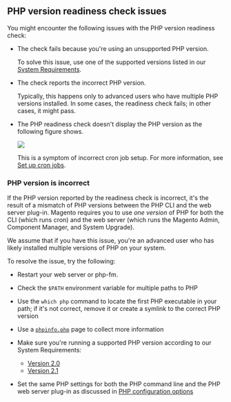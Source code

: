 <div markdown="1">

## PHP version readiness check issues
You might encounter the following issues with the PHP version readiness check:

*	The check fails because you're using an unsupported PHP version.

	To solve this issue, use one of the supported versions listed in our [System Requirements]({{page.baseurl}}install-gde/system-requirements.html).

*	The check reports the incorrect PHP version.

	Typically, this happens only to advanced users who have multiple PHP versions installed. In some cases, the readiness check fails; in other cases, it might pass.

*	The PHP readiness check doesn't display the PHP version as the following figure shows.

	<img src="{{ site.baseurl }}common/images/upgr-tshoot-no-cron.png">

	This is a symptom of incorrect cron job setup. For more information, see [Set up cron jobs]({{page.baseurl}}install-gde/install/post-install-config.html#post-install-cron).

### PHP version is incorrect
If the PHP version reported by the readiness check is incorrect, it's the result of a mismatch of PHP versions between the PHP CLI and the web server plug-in. Magento requires you to use *one version* of PHP for both the CLI (which runs cron) and the web server (which runs the Magento Admin, Component Manager, and System Upgrade).

We assume that if you have this issue, you're an advanced user who has likely installed multiple versions of PHP on your system.

To resolve the issue, try the following:

*	Restart your web server or php-fm.
*	Check the `$PATH` environment variable for multiple paths to PHP
*	Use the `which php` command to locate the first PHP executable in your path; if it's not correct, remove it or create a symlink to the correct PHP version
*	Use a [`phpinfo.php`]({{page.baseurl}}install-gde/prereq/optional.html#install-optional-phpinfo) page to collect more information
*	Make sure you're running a supported PHP version according to our System Requirements:

	*	[Version 2.0]({{page.baseurl}}install-gde/system-requirements.html)
	*	[Version 2.1]({{site.gdeurl21}}install-gde/system-requirements.html)
*	Set the same PHP settings for both the PHP command line and the PHP web server plug-in as discussed in [PHP configuration options]({{page.baseurl}}install-gde/prereq/php-centos.html)
